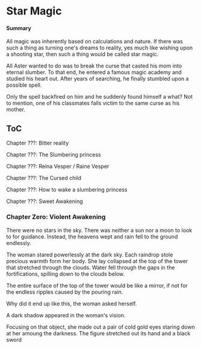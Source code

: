 # Star Magic

#### Summary

All magic was inherently based on calculations and nature. If there was such a thing as turning one's dreams to reality, yes much like wishing upon a shooting star, then such a thing would be called star magic.

All Aster wanted to do was to break the curse that casted his mom into eternal slumber. To that end, he entered a famous magic academy and studied his heart out. After years of searching, he finally stumbled upon a possible spell.

Only the spell backfired on him and he suddenly found himself a what? Not to mention, one of his classmates falls victim to the same curse as his mother.

## ToC

Chapter ???: Bitter reality

Chapter ???: The Slumbering princess

Chapter ???: Reina Vesper / Raine Vesper

Chapter ???: The Cursed child

Chapter ???: How to wake a slumbering princess

Chapter ???: Sweet Awakening

### Chapter Zero: Violent Awakening

There were no stars in the sky. There was neither a sun nor a moon to look to for guidance. Instead, the heavens wept and rain fell to the ground endlessly.

The woman stared powerlessly at the dark sky. Each raindrop stole precious warmth form her body. She lay collapsed at the top of the tower that stretched through the clouds. Water fell through the gaps in the fortifications, spilling down to the clouds below.

The entire surface of the top of the tower would be like a mirror, if not for the endless ripples caused by the pouring rain.

Why did it end up like this, the woman asked herself.

A dark shadow appeared in the woman's vision.

Focusing on that object, she made out a pair of cold gold eyes staring down at her amoung the darkness. The figure stretched out its hand and a black sword
